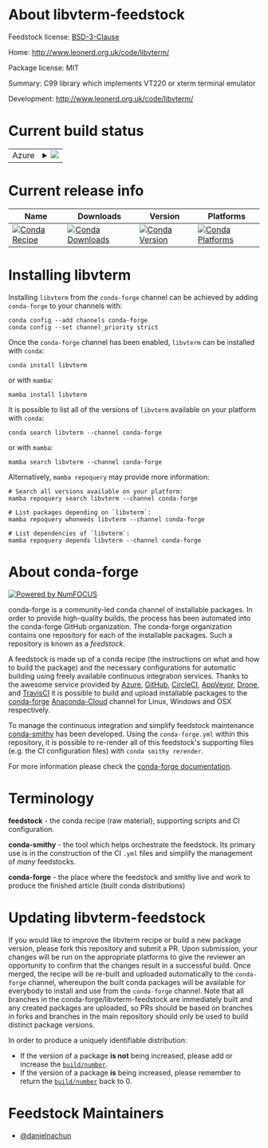 About libvterm-feedstock
========================

Feedstock license: [BSD-3-Clause](https://github.com/conda-forge/libvterm-feedstock/blob/main/LICENSE.txt)

Home: http://www.leonerd.org.uk/code/libvterm/

Package license: MIT

Summary: C99 library which implements VT220 or xterm terminal emulator

Development: http://www.leonerd.org.uk/code/libvterm/

Current build status
====================


<table>
    
  <tr>
    <td>Azure</td>
    <td>
      <details>
        <summary>
          <a href="https://dev.azure.com/conda-forge/feedstock-builds/_build/latest?definitionId=19285&branchName=main">
            <img src="https://dev.azure.com/conda-forge/feedstock-builds/_apis/build/status/libvterm-feedstock?branchName=main">
          </a>
        </summary>
        <table>
          <thead><tr><th>Variant</th><th>Status</th></tr></thead>
          <tbody><tr>
              <td>linux_64</td>
              <td>
                <a href="https://dev.azure.com/conda-forge/feedstock-builds/_build/latest?definitionId=19285&branchName=main">
                  <img src="https://dev.azure.com/conda-forge/feedstock-builds/_apis/build/status/libvterm-feedstock?branchName=main&jobName=linux&configuration=linux%20linux_64_" alt="variant">
                </a>
              </td>
            </tr><tr>
              <td>osx_64</td>
              <td>
                <a href="https://dev.azure.com/conda-forge/feedstock-builds/_build/latest?definitionId=19285&branchName=main">
                  <img src="https://dev.azure.com/conda-forge/feedstock-builds/_apis/build/status/libvterm-feedstock?branchName=main&jobName=osx&configuration=osx%20osx_64_" alt="variant">
                </a>
              </td>
            </tr>
          </tbody>
        </table>
      </details>
    </td>
  </tr>
</table>

Current release info
====================

| Name | Downloads | Version | Platforms |
| --- | --- | --- | --- |
| [![Conda Recipe](https://img.shields.io/badge/recipe-libvterm-green.svg)](https://anaconda.org/conda-forge/libvterm) | [![Conda Downloads](https://img.shields.io/conda/dn/conda-forge/libvterm.svg)](https://anaconda.org/conda-forge/libvterm) | [![Conda Version](https://img.shields.io/conda/vn/conda-forge/libvterm.svg)](https://anaconda.org/conda-forge/libvterm) | [![Conda Platforms](https://img.shields.io/conda/pn/conda-forge/libvterm.svg)](https://anaconda.org/conda-forge/libvterm) |

Installing libvterm
===================

Installing `libvterm` from the `conda-forge` channel can be achieved by adding `conda-forge` to your channels with:

```
conda config --add channels conda-forge
conda config --set channel_priority strict
```

Once the `conda-forge` channel has been enabled, `libvterm` can be installed with `conda`:

```
conda install libvterm
```

or with `mamba`:

```
mamba install libvterm
```

It is possible to list all of the versions of `libvterm` available on your platform with `conda`:

```
conda search libvterm --channel conda-forge
```

or with `mamba`:

```
mamba search libvterm --channel conda-forge
```

Alternatively, `mamba repoquery` may provide more information:

```
# Search all versions available on your platform:
mamba repoquery search libvterm --channel conda-forge

# List packages depending on `libvterm`:
mamba repoquery whoneeds libvterm --channel conda-forge

# List dependencies of `libvterm`:
mamba repoquery depends libvterm --channel conda-forge
```


About conda-forge
=================

[![Powered by
NumFOCUS](https://img.shields.io/badge/powered%20by-NumFOCUS-orange.svg?style=flat&colorA=E1523D&colorB=007D8A)](https://numfocus.org)

conda-forge is a community-led conda channel of installable packages.
In order to provide high-quality builds, the process has been automated into the
conda-forge GitHub organization. The conda-forge organization contains one repository
for each of the installable packages. Such a repository is known as a *feedstock*.

A feedstock is made up of a conda recipe (the instructions on what and how to build
the package) and the necessary configurations for automatic building using freely
available continuous integration services. Thanks to the awesome service provided by
[Azure](https://azure.microsoft.com/en-us/services/devops/), [GitHub](https://github.com/),
[CircleCI](https://circleci.com/), [AppVeyor](https://www.appveyor.com/),
[Drone](https://cloud.drone.io/welcome), and [TravisCI](https://travis-ci.com/)
it is possible to build and upload installable packages to the
[conda-forge](https://anaconda.org/conda-forge) [Anaconda-Cloud](https://anaconda.org/)
channel for Linux, Windows and OSX respectively.

To manage the continuous integration and simplify feedstock maintenance
[conda-smithy](https://github.com/conda-forge/conda-smithy) has been developed.
Using the ``conda-forge.yml`` within this repository, it is possible to re-render all of
this feedstock's supporting files (e.g. the CI configuration files) with ``conda smithy rerender``.

For more information please check the [conda-forge documentation](https://conda-forge.org/docs/).

Terminology
===========

**feedstock** - the conda recipe (raw material), supporting scripts and CI configuration.

**conda-smithy** - the tool which helps orchestrate the feedstock.
                   Its primary use is in the construction of the CI ``.yml`` files
                   and simplify the management of *many* feedstocks.

**conda-forge** - the place where the feedstock and smithy live and work to
                  produce the finished article (built conda distributions)


Updating libvterm-feedstock
===========================

If you would like to improve the libvterm recipe or build a new
package version, please fork this repository and submit a PR. Upon submission,
your changes will be run on the appropriate platforms to give the reviewer an
opportunity to confirm that the changes result in a successful build. Once
merged, the recipe will be re-built and uploaded automatically to the
`conda-forge` channel, whereupon the built conda packages will be available for
everybody to install and use from the `conda-forge` channel.
Note that all branches in the conda-forge/libvterm-feedstock are
immediately built and any created packages are uploaded, so PRs should be based
on branches in forks and branches in the main repository should only be used to
build distinct package versions.

In order to produce a uniquely identifiable distribution:
 * If the version of a package **is not** being increased, please add or increase
   the [``build/number``](https://docs.conda.io/projects/conda-build/en/latest/resources/define-metadata.html#build-number-and-string).
 * If the version of a package **is** being increased, please remember to return
   the [``build/number``](https://docs.conda.io/projects/conda-build/en/latest/resources/define-metadata.html#build-number-and-string)
   back to 0.

Feedstock Maintainers
=====================

* [@danielnachun](https://github.com/danielnachun/)

